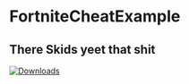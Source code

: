 # FortniteCheatExample
## There Skids yeet that shit 
[![Downloads](https://img.shields.io/github/downloads/ytmcgamer/FortniteCheatExample/latest/total.svg?label=Downloads&maxAge=1679)](https://github.com/ytmcgamer/FortniteCheatExample/releases/tag/1.0)

